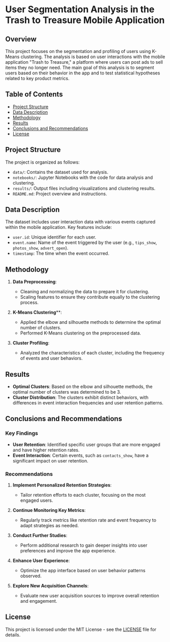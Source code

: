 # User Segmentation Analysis in the Trash to Treasure Mobile Application

## Overview

This project focuses on the segmentation and profiling of users using K-Means clustering. The analysis is based on user interactions with the mobile application "Trash to Treasure," a platform where users can post ads to sell items they no longer need. The main goal of this analysis is to segment users based on their behavior in the app and to test statistical hypotheses related to key product metrics.

## Table of Contents

- [Project Structure](#project-structure)
- [Data Description](#data-description)
- [Methodology](#methodology)
- [Results](#results)
- [Conclusions and Recommendations](#conclusions-and-recommendations)
- [License](#license)

## Project Structure

The project is organized as follows:

- `data/`: Contains the dataset used for analysis.
- `notebooks/`: Jupyter Notebooks with the code for data analysis and clustering.
- `results/`: Output files including visualizations and clustering results.
- `README.md`: Project overview and instructions.

## Data Description

The dataset includes user interaction data with various events captured within the mobile application. Key features include:

- `user.id`: Unique identifier for each user.
- `event.name`: Name of the event triggered by the user (e.g., `tips_show`, `photos_show`, `advert_open`).
- `timestamp`: The time when the event occurred.

## Methodology

1. **Data Preprocessing**: 
   - Cleaning and normalizing the data to prepare it for clustering.
   - Scaling features to ensure they contribute equally to the clustering process.

2. **K-Means Clustering****: 
   - Applied the elbow and silhouette methods to determine the optimal number of clusters.
   - Performed K-Means clustering on the preprocessed data.

3. **Cluster Profiling**: 
   - Analyzed the characteristics of each cluster, including the frequency of events and user behaviors.

## Results

- **Optimal Clusters**: Based on the elbow and silhouette methods, the optimal number of clusters was determined to be 3.
- **Cluster Distribution**: The clusters exhibit distinct behaviors, with differences in event interaction frequencies and user retention patterns.

## Conclusions and Recommendations

### Key Findings

- **User Retention**: Identified specific user groups that are more engaged and have higher retention rates.
- **Event Interaction**: Certain events, such as `contacts_show`, have a significant impact on user retention.

### Recommendations

1. **Implement Personalized Retention Strategies**:
   - Tailor retention efforts to each cluster, focusing on the most engaged users.

2. **Continue Monitoring Key Metrics**:
   - Regularly track metrics like retention rate and event frequency to adapt strategies as needed.

3. **Conduct Further Studies**:
   - Perform additional research to gain deeper insights into user preferences and improve the app experience.

4. **Enhance User Experience**:
   - Optimize the app interface based on user behavior patterns observed.

5. **Explore New Acquisition Channels**:
   - Evaluate new user acquisition sources to improve overall retention and engagement.

## License

This project is licensed under the MIT License - see the [LICENSE](https://github.com/BarbOrt/Segmentacion-de-Usuarios-en-Aplicaciones-Moviles/blob/main/LICENSE.txt) file for details.


